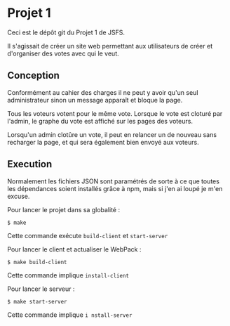 # Projet 1 

Ceci est le dépôt git du Projet 1 de JSFS. 

Il s'agissait de créer un site web permettant aux utilisateurs de créer et d'organiser des votes avec qui le veut. 

## Conception 

Conformément au cahier des charges il ne peut y avoir qu'un seul administrateur sinon un message apparaît et bloque la page. 

Tous les voteurs votent pour le même vote. Lorsque le vote est cloturé par l'admin, le graphe du vote est affiché sur les pages des voteurs. 

Lorsqu'un admin clotûre un vote, il peut en relancer un de nouveau sans recharger la page, et qui sera également bien envoyé aux voteurs. 


## Execution 

Normalement les fichiers JSON sont paramétrés de sorte à ce que toutes les dépendances soient installés grâce à npm, mais si j'en ai loupé je m'en excuse. 

Pour lancer le projet dans sa globalité : 
```
$ make
```
Cette commande exécute ```build-client``` et ```start-server```

Pour lancer le client et actualiser le WebPack : 
```
$ make build-client 
```
Cette commande implique ```install-client```

Pour lancer le serveur : 
```
$ make start-server
```
Cette commande implique ```i nstall-server```
